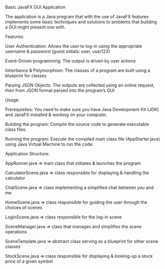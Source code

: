 Basic JavaFX GUI Application

   The application is a Java program that with the use of JavaFX features implements some basic techniques and solutions to problems that building a GUI might present one with.
   
Features: 

   User Authentication: Allows the user to log-in using the appropriate username & password (guest initials: user, user123)
   
   Event-Driven programming: The output is driven by user actions
   
   Inheritance & Polymorphism: The classes of a program are built using a blueprint for classes
   
   Parsing JSON Objects: The outputs are collected using an online request, then from JSON format parsed into the program’s GUI
   
Usage:

   Prerequisites: You need to make sure you have Java Development Kit (JDK) and JavaFX installed & working on your computer.
   
   Building the program: Compile the source code to generate executable class files.
   
   Running the program: Execute the compiled main class file (AppStarter.java) using Java Virtual Machine to run the code.
   
Application Structure:

   AppRunner.java ⇒ main class that initiates & launches the program
   
   CalculatorScene.java ⇒ class responsible for displaying & handling the calculator
   
   ChatScene.java ⇒ class implementing a simplified chat between you and me
   
   HomeScene.java ⇒ class responsible for guiding the user through the choices of scenes
   
   LoginScene.java ⇒ class responsible for the log-in scene
   
   SceneManager.java ⇒ class that manages and simplifies the scene operations
   
   SceneTemplate.java ⇒ abstract class serving as a blueprint for other scene classes
   
   StockScene.java ⇒ class responsible for displaying & looking-up a stock price of a given symbol
   
